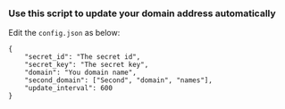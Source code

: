 ### Use this script to update your domain address automatically

Edit the `config.json` as below:
```
{
    "secret_id": "The secret id",
    "secret_key": "The secret key",
    "domain": "You domain name",
    "second_domain": ["Second", "domain", "names"],
    "update_interval": 600
}
```